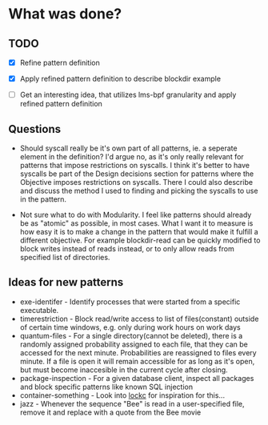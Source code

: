# What was done?
## TODO
- [x] Refine pattern definition
- [x] Apply refined pattern definition to describe blockdir example
- [ ] Get an interesting idea, that utilizes lms-bpf granularity and apply refined pattern definition 


## Questions
* Should syscall really be it's own part of all patterns, ie. a seperate element in the definition? I'd argue no, as it's only really relevant for patterns that impose restrictions on syscalls. I think it's better to have syscalls be part of the Design decisions section for patterns where the Objective imposes restrictions on syscalls. There I could also describe and discuss the method I used to finding and picking the syscalls to use in the pattern. 


* Not sure what to do with Modularity. I feel like patterns should already be as "atomic" as possible, in most cases. 
  What I want it to measure is how easy it is to make a change in the pattern that would make it fulfill a different objective. 
  For example blockdir-read can be quickly modified to block writes instead of reads instead, or to only allow reads from specified list of directories.


## Ideas for new patterns
- exe-identifer - Identify processes that were started from a specific executable. 
- timerestriction - Block read/write access to list of files(constant) outside of certain time windows, e.g. only during work hours on work days
- quantum-files - For a single directory(cannot be deleted), there is a randomly assigned probability assigned to each file, that they can be accessed for the next minute. 
                  Probabilities are reassigned to files every minute.
                  If a file is open it will remain accessible for as long as it's open, but must become inaccesible in the current cycle after closing.   
- package-inspection - For a given database client, inspect all packages and block specific patterns like known SQL injection
- container-something - Look into [lockc](https://github.com/lockc-project/lockc/tree/main) for inspiration for this...
- jazz - Whenever the sequence "Bee" is read in a user-specified file, remove it and replace with a quote from the Bee movie
